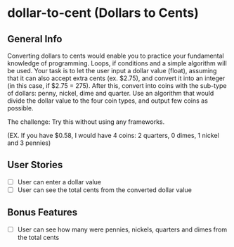 # dollar-to-cent (Dollars to Cents)

## General Info

Converting dollars to cents would enable you to practice your fundamental knowledge of programming. Loops, if conditions and a simple algorithm will be used. Your task is to let the user input a dollar value (float), assuming that it can also accept extra cents (ex. $2.75), and convert it into an integer (in this case, if $2.75 = 275). After this, convert into coins with the sub-type of dollars: penny, nickel, dime and quarter. Use an algorithm that would divide the dollar value to the four coin types, and output few coins as possible.

The challenge: Try this without using any frameworks.

(EX. If you have $0.58, I would have 4 coins: 2 quarters, 0 dimes, 1 nickel and 3 pennies)

## User Stories

* [ ] User can enter a dollar value
* [ ] User can see the total cents from the converted dollar value

## Bonus Features

* [ ] User can see how many were pennies, nickels, quarters and dimes from the total cents
